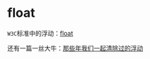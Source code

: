 float
========

`W3C`标准中的浮动：[float](http://www.w3.org/html/ig/zh/wiki/CSS2/visuren#floats)

还有一篇一丝大牛：[那些年我们一起清除过的浮动](http://www.iyunlu.com/view/css-xhtml/55.html)

